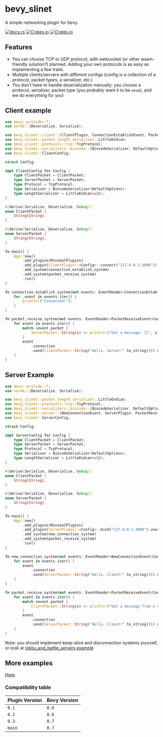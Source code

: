 # bevy_slinet
A simple networking plugin for bevy.

[![docs.rs](https://img.shields.io/docsrs/bevy_slinet)](https://docs.rs/bevy_slinet)
[![Crates.io](https://img.shields.io/crates/v/bevy_slinet)](https://crates.io/crates/bevy_slinet)
[![Crates.io](https://img.shields.io/crates/l/bevy_slinet)](https://github.com/Sliman4/bevy_slinet/tree/main/LICENSE)

## Features
- You can choose TCP or UDP protocol, with websocket (or other wasm-friendly solution?) planned. Adding your own protocols is as easy as implementing a few traits.
- Multiple clients/servers with different configs (config is a collection of a protocol, packet types, a serializer, etc.)
- You don't have to handle deserialization manually: you choose a protocol, serializer, packet type (you probably want it to be `enum`), and we do everything for you!


## Client example
```rust
use bevy::prelude::*;
use serde::{Deserialize, Serialize};

use bevy_slinet::client::{ClientPlugin, ConnectionEstablishEvent, PacketReceiveEvent};
use bevy_slinet::packet_length_serializer::LittleEndian;
use bevy_slinet::protocols::tcp::TcpProtocol;
use bevy_slinet::serializers::bincode::{BincodeSerializer, DefaultOptions};
use bevy_slinet::ClientConfig;

struct Config;

impl ClientConfig for Config {
    type ClientPacket = ClientPacket;
    type ServerPacket = ServerPacket;
    type Protocol = TcpProtocol;
    type Serializer = BincodeSerializer<DefaultOptions>;
    type LengthSerializer = LittleEndian<u32>;
}

#[derive(Serialize, Deserialize, Debug)]
enum ClientPacket {
    String(String),
}

#[derive(Serialize, Deserialize, Debug)]
enum ServerPacket {
    String(String),
}

fn main() {
    App::new()
        .add_plugins(MinimalPlugins)
        .add_plugin(ClientPlugin::<Config>::connect("127.0.0.1:3000"))
        .add_system(connection_establish_system)
        .add_system(packet_receive_system)
        .run()
}

fn connection_establish_system(mut events: EventReader<ConnectionEstablishEvent<Config>>) {
    for _event in events.iter() {
        println!("Connected!");
    }
}

fn packet_receive_system(mut events: EventReader<PacketReceiveEvent<Config>>) {
    for event in events.iter() {
        match &event.packet {
            ServerPacket::String(s) => println!("Got a message: {}", s),
        }
        event
            .connection
            .send(ClientPacket::String("Hello, Server!".to_string())).unwrap();
    }
}
```

## Server Example

```rust
use bevy::prelude::*;
use serde::{Deserialize, Serialize};

use bevy_slinet::packet_length_serializer::LittleEndian;
use bevy_slinet::protocols::tcp::TcpProtocol;
use bevy_slinet::serializers::bincode::{BincodeSerializer, DefaultOptions};
use bevy_slinet::server::{NewConnectionEvent, ServerPlugin, PacketReceiveEvent};
use bevy_slinet::ServerConfig;

struct Config;

impl ServerConfig for Config {
    type ClientPacket = ClientPacket;
    type ServerPacket = ServerPacket;
    type Protocol = TcpProtocol;
    type Serializer = BincodeSerializer<DefaultOptions>;
    type LengthSerializer = LittleEndian<u32>;
}

#[derive(Serialize, Deserialize, Debug)]
enum ClientPacket {
    String(String),
}

#[derive(Serialize, Deserialize, Debug)]
enum ServerPacket {
    String(String),
}

fn main() {
    App::new()
        .add_plugins(MinimalPlugins)
        .add_plugin(ServerPlugin::<Config>::bind("127.0.0.1:3000").unwrap())
        .add_system(new_connection_system)
        .add_system(packet_receive_system)
        .run()
}

fn new_connection_system(mut events: EventReader<NewConnectionEvent<Config>>) {
    for event in events.iter() {
        event
            .connection
            .send(ServerPacket::String("Hello, Client!".to_string())).unwrap();
    }
}

fn packet_receive_system(mut events: EventReader<PacketReceiveEvent<Config>>) {
    for event in events.iter() {
        match &event.packet {
            ClientPacket::String(s) => println!("Got a message from a client: {}", s),
        }
        event
            .connection
            .send(ServerPacket::String("Hello, Client!".to_string())).unwrap();
    }
}
```

Note: you should implement keep-alive and disconnection systems yourself, or look at [lobby_and_battle_servers example](examples/lobby_and_battle_servers.rs)

## More examples
[Here](https://github.com/Sliman4/bevy_slinet/tree/main/examples).

### Compatibility table
| Plugin Version | Bevy Version |
|----------------|--------------|
| `0.1`          | `0.6`        |
| `0.2`          | `0.6`        |
| `0.3`          | `0.7`        |
| `main`         | `0.7`        |

